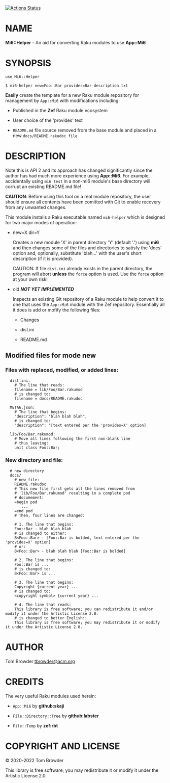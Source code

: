 [![Actions Status](https://github.com/tbrowder/Mi6-Helper/workflows/test/badge.svg)](https://github.com/tbrowder/Mi6-Helper/actions)

NAME
====

**Mi6::Helper** - An aid for converting Raku modules to use **App::Mi6**

SYNOPSIS
========

    use Mi6::Helper

    $ mi6-helper new=Foo::Bar provides=Bar-description.txt

**Easily** create the template for a new Raku module repository for management by `App::Mi6` with modifications including:

  * Published in the **Zef** Raku module ecosystem

  * User choice of the 'provides' text

  * `README.md` file source removed from the base module and placed in a new `docs/README.rakudoc file`

DESCRIPTION
===========

Note this is API 2 and its approach has changed significantly since the author has had much more experience using **App::Mi6**. For example, accidentally using `mi6 test` in a non-mi6 module's base directory will corrupt an existing README.md file!

**CAUTION**: Before using this tool on a real module repository, the user should ensure all contents have been comitted with Git to enable recovery from any unwanted changes.

This module installs a Raku executable named `mi6-helper` which is designed for two major modes of operation:

  * new=X dir=Y

    Creates a new module 'X' in parent directory 'Y' (default '.') using **mi6** and then changes some of the files and directories to satisfy the 'docs' option and, optionally, substitute 'blah...' with the user's short description (if it is provided).

    CAUTION: If file `dist.ini` already exists in the parent directory, the program will abort **unless** the `force` option is used. Use the `force` option at your own risk!

  * old ***NOT YET IMPLEMENTED***

    Inspects an existing Git repository of a Raku module to help convert it to one that uses the `App::Mi6` module with the Zef repository. Essentially all it does is add or mofify the following files:

      * Changes

      * dist.ini

      * README.md

Modified files for mode **new**
-------------------------------

### Files with replaced, modified, or added lines:

      dist.ini:
        # The line that reads:
        filename = lib/Foo/Bar.rakumod
        # is changed to:
        filename = docs/README.rakudoc

      META6.json:
        # The line that begins:
        "description": "blah blah blah",
        # is changed to:
        "description": "[text entered per the 'provides=X' option]

      lib/Foo/Bar.rakumod:
        # Move all lines following the first non-blank line
        # thus leaving:
        unit class Foo::Bar;

### New directory and file:

      # new directory
      docs/
        # new file:
        README.rakudoc
        # This new file first gets all the lines removed from
        # 'lib/Foo/Bar.rakumod' resulting in a complete pod
        # documement:
        =begin pod
           ...
        =end pod
        # Then, four lines are changed:

        # 1. The line that begins:
        Foo::Bar - blah blah blah
        # is changed to either:
        B<Foo::Bar> - [Foo::Bar is bolded, text entered per the 'provides=X' option]
        # or:
        B<Foo::Bar> - blah blah blah [Foo::Bar is bolded]

        # 2. The line that begins:
        Foo::Bar is ...
        # is changed to:
        B<Foo::Bar> is ...

        # 3. The line that begins:
        Copyright {current year} ...
        # is changed to:
        <copyright symbol> {current year} ...

        # 4. The line that reads:
        This library is free software; you can redistribute it and/or modify it under the Artistic License 2.0.
        # is changed to better English::
        This library is free software; you may redistribute it or modify it under the Artistic License 2.0.

AUTHOR
======

Tom Browder <tbrowder@acm.org>

CREDITS
=======

The very useful Raku modules used herein:

  * `App::Mi6` by **github:skaji**

  * `File::Directory::Tree` by **github:labster**

  * `File::Temp` by **zef:rbt**

COPYRIGHT AND LICENSE
=====================

&#x00A9; 2020-2022 Tom Browder

This library is free software; you may redistribute it or modify it under the Artistic License 2.0.

